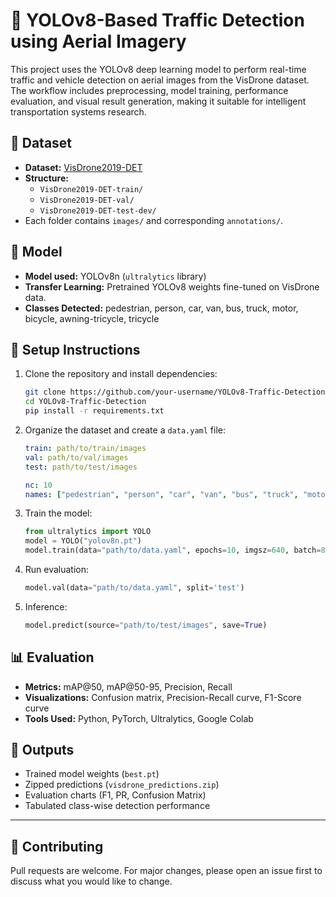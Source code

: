 # 🚦 YOLOv8-Based Traffic Detection using Aerial Imagery

This project uses the YOLOv8 deep learning model to perform real-time traffic and vehicle detection on aerial images from the VisDrone dataset. The workflow includes preprocessing, model training, performance evaluation, and visual result generation, making it suitable for intelligent transportation systems research.

## 📂 Dataset

- **Dataset:** [VisDrone2019-DET](https://github.com/VisDrone/VisDrone-Dataset)
- **Structure:**
  - `VisDrone2019-DET-train/`
  - `VisDrone2019-DET-val/`
  - `VisDrone2019-DET-test-dev/`
- Each folder contains `images/` and corresponding `annotations/`.

## 🧠 Model

- **Model used:** YOLOv8n (`ultralytics` library)
- **Transfer Learning:** Pretrained YOLOv8 weights fine-tuned on VisDrone data.
- **Classes Detected:** pedestrian, person, car, van, bus, truck, motor, bicycle, awning-tricycle, tricycle

## 🚀 Setup Instructions

1. Clone the repository and install dependencies:
    ```bash
    git clone https://github.com/your-username/YOLOv8-Traffic-Detection.git
    cd YOLOv8-Traffic-Detection
    pip install -r requirements.txt
    ```

2. Organize the dataset and create a `data.yaml` file:
    ```yaml
    train: path/to/train/images
    val: path/to/val/images
    test: path/to/test/images

    nc: 10
    names: ["pedestrian", "person", "car", "van", "bus", "truck", "motor", "bicycle", "awning-tricycle", "tricycle"]
    ```

3. Train the model:
    ```python
    from ultralytics import YOLO
    model = YOLO("yolov8n.pt")
    model.train(data="path/to/data.yaml", epochs=10, imgsz=640, batch=8)
    ```

4. Run evaluation:
    ```python
    model.val(data="path/to/data.yaml", split='test')
    ```

5. Inference:
    ```python
    model.predict(source="path/to/test/images", save=True)
    ```

## 📊 Evaluation

- **Metrics:** mAP@50, mAP@50-95, Precision, Recall
- **Visualizations:** Confusion matrix, Precision-Recall curve, F1-Score curve
- **Tools Used:** Python, PyTorch, Ultralytics, Google Colab

## 📁 Outputs

- Trained model weights (`best.pt`)
- Zipped predictions (`visdrone_predictions.zip`)
- Evaluation charts (F1, PR, Confusion Matrix)
- Tabulated class-wise detection performance
  
---

## 🧠 Contributing

Pull requests are welcome. For major changes, please open an issue first to discuss what you would like to change.

